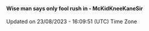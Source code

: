 #### Wise man says only fool rush in - McKidKneeKaneSir
Updated on 23/08/2023 - 16:09:51 (UTC) Time Zone
